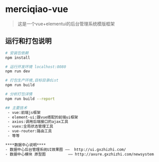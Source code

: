 # merciqiao-vue

> 这是一个vue+elementui的后台管理系统模版框架

## 运行和打包说明

``` bash
# 安装包依赖
npm install

# 运行开发环境 localhost:8080
npm run dev

# 打包生产环境,目标目录dist
npm run build

# 分析打包详情 
npm run build --report

## 主要技术
 - vue:前端js框架
 - element-ui:跟vue搭配的前端ui框架
 - axios:调用后端接口的ajax工具
 - vuex:全局状态管理工具
 - vue-router:路由工具
 - 等等

****数据中心说明****
- 数据中心后台管理系统UI效果图 ——  http://ui.gxzhizhi.com/ 
- 数据中心模块 原型图          —— http://axure.gxzhizhi.com/newsystem
